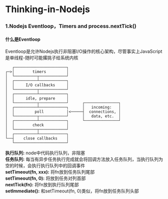 # Thinking-in-Nodejs
### 1.Nodejs Eventloop，Timers and process.nextTick()
#### 什么是Eventloop
Eventloop是允许Nodejs执行非阻塞I/O操作的核心架构，尽管事实上JavaScript是单线程-随时可能撂挑子给系统内核
```
   ┌───────────────────────┐
┌─>│        timers         │
│  └──────────┬────────────┘
│  ┌──────────┴────────────┐
│  │     I/O callbacks     │
│  └──────────┬────────────┘
│  ┌──────────┴────────────┐
│  │     idle, prepare     │
│  └──────────┬────────────┘      ┌───────────────┐
│  ┌──────────┴────────────┐      │   incoming:   │
│  │         poll          |<─────┤  connections, │
│  └──────────┬────────────┘      │   data, etc.  │
│  ┌──────────┴────────────┐      └───────────────┘
│  │        check          │
│  └──────────┬────────────┘
│  ┌──────────┴────────────┐
└──┤    close callbacks    │
   └───────────────────────┘

```
**执行队列:** node中代码执行队列，非阻塞  
**任务队列:** 每当有异步任务执行完成就会将回调方法放入任务队列，当执行队列为空的时候，会执行执行队列中的回调事件  
**setTimeout(fn, xxx):** 将fn放到任务队列尾部  
**setTimeout(fn, 0):** 将放到任务对列首部  
**nextTick(fn):** 将fn放到执行队列尾部  
**setImmediate():** 和setTimeout(fn, 0)类似，将fn放到任务队列头部  
